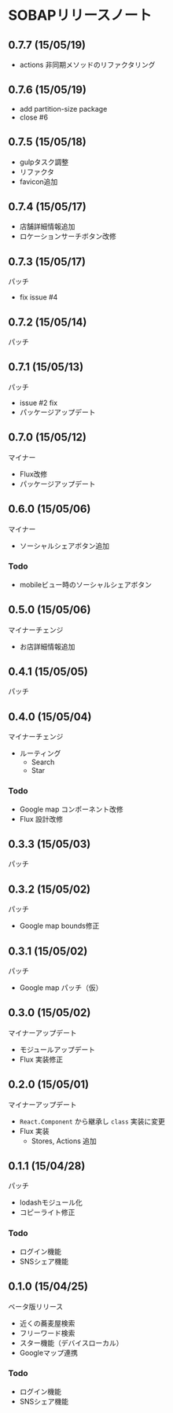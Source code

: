 # SOBAPリリースノート

## 0.7.7 (15/05/19)

* actions 非同期メソッドのリファクタリング

## 0.7.6 (15/05/19)

* add partition-size package
* close #6

## 0.7.5 (15/05/18)

* gulpタスク調整
* リファクタ
* favicon追加

## 0.7.4 (15/05/17)

* 店舗詳細情報追加
* ロケーションサーチボタン改修

## 0.7.3 (15/05/17)

パッチ

* fix issue #4

## 0.7.2 (15/05/14)

パッチ

## 0.7.1 (15/05/13)

パッチ

* issue #2 fix
* パッケージアップデート

## 0.7.0 (15/05/12)

マイナー

* Flux改修
* パッケージアップデート

## 0.6.0 (15/05/06)

マイナー

* ソーシャルシェアボタン追加

### Todo

* mobileビュー時のソーシャルシェアボタン

## 0.5.0 (15/05/06)

マイナーチェンジ

* お店詳細情報追加

## 0.4.1 (15/05/05)

パッチ

## 0.4.0 (15/05/04)

マイナーチェンジ

* ルーティング
  * Search
  * Star

### Todo

* Google map コンポーネント改修
* Flux 設計改修

## 0.3.3 (15/05/03)

パッチ

## 0.3.2 (15/05/02)

パッチ

* Google map bounds修正

## 0.3.1 (15/05/02)

パッチ

* Google map パッチ（仮）

## 0.3.0 (15/05/02)

マイナーアップデート

* モジュールアップデート
* Flux 実装修正

## 0.2.0 (15/05/01)

マイナーアップデート

* `React.Component` から継承し `class` 実装に変更
* Flux 実装
  * Stores, Actions 追加

## 0.1.1 (15/04/28)

パッチ

* lodashモジュール化
* コピーライト修正

### Todo

* ログイン機能
* SNSシェア機能

## 0.1.0 (15/04/25)

ベータ版リリース

* 近くの蕎麦屋検索
* フリーワード検索
* スター機能（デバイスローカル）
* Googleマップ連携

### Todo

* ログイン機能
* SNSシェア機能
